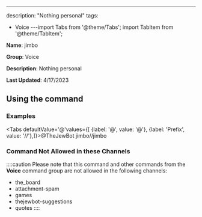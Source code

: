 ---
description: "Nothing personal"
tags:
  - Voice
---import Tabs from '@theme/Tabs';
import TabItem from '@theme/TabItem';

**Name**: jimbo

**Group**: Voice

**Description**: Nothing personal

**Last Updated**: 4/17/2023

## Using the command

### Examples
<Tabs defaultValue='@'values={[ {label: '@', value: '@'}, {label: 'Prefix', value: '//'},]}><TabItem value='@'>@TheJewBot jimbo</TabItem><TabItem value='//'>//jimbo</TabItem></Tabs>

### Command Not Allowed in these Channels
::::caution Please note that this command and other commands from the **Voice** command group are not allowed in the following channels:
- the_board
- attachment-spam
- games
- thejewbot-suggestions
- quotes
::::